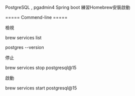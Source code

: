 PostgreSQL , pgadmin4  Spring boot 
練習Homebrew安裝啟動

=====  Commend-line  =====

檢視

brew services list 

postgres --version 

停止

brew services stop postgresql@15 

啟動

brew services start postgresql@15
